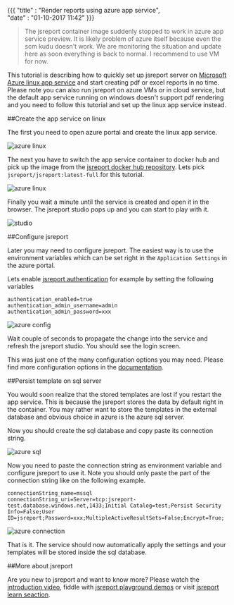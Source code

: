 ﻿{{{
    "title"    : "Render reports using azure app service",	   
    "date"     : "01-10-2017 11:42"	
}}}

> The jsreport container image suddenly stopped to work in azure app service preview. It is likely problem of azure itself because even the scm kudu doesn't work. We are monitoring the situation and update here as soon everything is back to normal. I recommend to use VM for now.

This tutorial is describing how to quickly set up jsreport server on [
Microsoft Azure linux app service](https://docs.microsoft.com/en-us/azure/app-service/app-service-linux-readme) and start creating pdf or excel reports in no time. Please note you can also run jsreport on azure VMs or in cloud service, but the default app service running on windows doesn't support pdf rendering and you need to follow this tutorial and set up the linux app service instead.

##Create the app service on linux

The first you need to open azure portal and create the linux app service.

![azure linux](https://jsreport.net/blog/azure-linux.png)


The next you have to switch the app service container to docker hub and pick up the image from the [jsreport docker hub repository](https://hub.docker.com/r/jsreport/jsreport). Lets pick `jsreport/jsreport:latest-full` for this tutorial.


![azure linux](https://jsreport.net/blog/azure-docker.png?v=3)

Finally you wait a minute until the service is created and open it in the browser. The jsreport studio pops up and you can start to play with it. 

![studio](https://jsreport.net/screenshots/studio.png?v=2)

##Configure jsreport 

Later you may need to configure jsreport. The easiest way is to use the environment variables which can be set right in the `Application Settings` in the azure portal.

Lets enable [jsreport authentication](https://jsreport.net/learn/authentication) for example by setting the following variables

```
authentication_enabled=true
authentication_admin_username=admin
authentication_admin_password=xxx
```

![azure config](https://jsreport.net/blog/azure-config.png?v=3)

Wait couple of seconds to propagate the change into the service and refresh the jsreport studio. You should see the login screen.

This was just one of the many configuration options you may need. Please find more configuration options in the [documentation](https://jsreport.net/learn/configuration).

##Persist template on sql server

You would soon realize that the stored templates are lost if you restart the app service. This is because the jsreport stores the data by default right in the container. You may rather want to store the templates in the external database and obvious choice in azure is the azure sql server.

Now you should create the sql database and copy paste its connection string.

![azure sql](https://jsreport.net/blog/azure-sql.png?v=2)

Now you need to paste the connection string as environment variable and configure jsreport to use it. Note you should only paste the part of the connection string like on the following example.
```
connectionString_name=mssql
connectionString_uri=Server=tcp:jsreport-test.database.windows.net,1433;Initial Catalog=test;Persist Security Info=False;User ID=jsreport;Password=xxx;MultipleActiveResultSets=False;Encrypt=True;
```

![azure connection](https://jsreport.net/blog/azure-connection.png?v=2)

That is it. The service should now automatically apply the settings and your templates will be stored inside the sql database.

##More about jsreport

Are you new to jsreport and want to know more? Please watch the [introduction video](https://www.youtube.com/watch?v=mf8-SdGjsdo), fiddle with [jsreport playground demos](https://jsreport.net/playground) or visit [jsreport learn seaction](https://jsreport.net).
